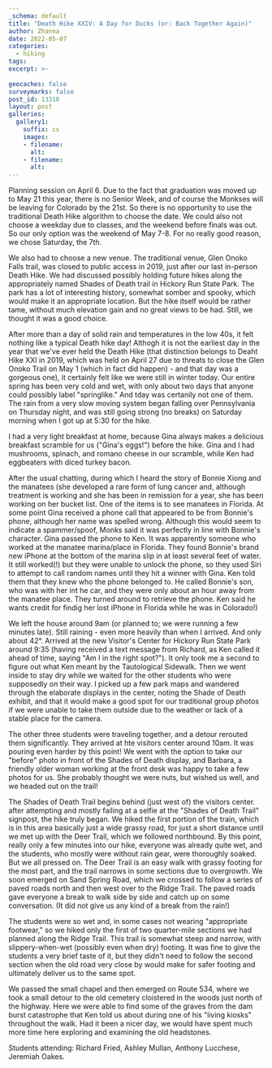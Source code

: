 ```yaml
---
_schema: default
title: "Death Hike XXIV: A Day for Ducks (or: Back Together Again)"
author: Zhanna
date: 2022-05-07
categories:
  - hiking
tags:
excerpt: >- 
   
geocaches: false
surveymarks: false
post_id: 13310
layout: post           
galleries:
  gallery1:
    suffix: cs
    images: 
    - filename: 
      alt: 
    - filename: 
      alt:                                                            
---      
```


Planning session on April 6. Due to the fact that graduation was moved up to May 21 this year, there is no Senior Week, and of course the Monkses will be leaving for Colorado by the 21st. So there is no opportunity to use the traditional Death Hike algorithm to choose the date. We could also not choose a weekday due to classes, and the weekend before finals was out. So our only option was the weekend of May 7-8. For no really good reason, we chose Saturday, the 7th.

We also had to choose a new venue. The traditional venue, Glen Onoko Falls trail, was closed to public access in 2019, just after our last in-person Death Hike. We had discussed possibly holding future hikes along the appropriately named Shades of Death trail in Hickory Run State Park. The park has a lot of interesting history, somewhat somber and spooky, which would make it an appropriate location. But the hike itself would be rather tame, without much elevation gain and no great views to be had. Still, we thought it was a good choice.

After more than a day of solid rain and temperatures in the low 40s, it felt nothing like a typical Death hike day! Althogh it is not the earliest day in the year that we've ever held the Death Hike (that distinction belongs to Deaht Hike XXI in 2019, which was held on April 27 due to threats to close the Glen Onoko Trail on May 1 (which in fact did happen) - and that day was a gorgeous one), it certainly felt like we were still in winter today. Our entire spring has been very cold and wet, with only about two days that anyone could possibly label "springlike." And tday was certanily not one of them. The rain from a very slow moving system began falling over Pennsylvania on Thursday night, and was still going strong (no breaks) on Saturday morning when I got up at 5:30 for the hike.

I had a very light breakfast at home, because Gina always makes a delicious breakfast scramble for us ("Gina's eggs!") before the hike. Gina and I had mushrooms, spinach, and romano cheese in our scramble, while Ken had eggbeaters with diced turkey bacon.

After the usual chatting, during which I heard the story of Bonnie Xiong and the manatees (she developed a rare form of lung cancer and, although treatment is working and she has been in remission for a year, she has been working on her bucket list. One of the items is to see manatees in Florida. At some point Gina received a phone call that appeared to be from Bonnie's phone, although her name was spelled wrong. Although this would seem to indicate a spammer/spoof, Monks said it was perfectly in line with Bonnie's character. Gina passed the phone to Ken. It was apparently someone who worked at the manatee marina/place in Florida. They found Bonnie's brand new iPhone at the bottom of the marina slip in at least several feet of water. It still worked(!) but they were unable to unlock the phone, so they used Siri to attempt to call random names until they hit a winner with Gina. Ken told them that they knew who the phone belonged to. He called Bonnie's son, who was with her int he car, and they were only about an hour away from the manatee place. They turned around to retrieve the phone. Ken said he wants credit for findig her lost iPhone in Florida while he was in Colorado!)

We left the house around 9am (or planned to; we were running a few minutes late). Still raining - even more heavily than when I arrived. And only about 42°. Arrived at the new Visitor's Center for Hickory Run State Park around 9:35 (having received a text message from Richard, as Ken called it ahead of time, saying "Am I in the right spot?"). It only took me a second to figure out what Ken meant by the Tautological Sidewalk. Then we went inside to stay dry while we waited for the other students who were supposedly on their way. I picked up a few park maps and wandered through the elaborate displays in the center, noting the Shade of Death exhibit, and that it would make a good spot for our traditional group photos if we were unable to take them outside due to the weather or lack of a stable place for the camera.

The other three students were traveling together, and a detour rerouted them significantly. They arrived at hte visitors center around 10am. It was pouring even harder by this point! We went with the option to take our "before" photo in front of the Shades of Death display, and Barbara, a friendly older woman working at the front desk was happy to take a few photos for us. She probably thought we were nuts, but wished us well, and we headed out on the trail!

The Shades of Death Trail begins behind (just west of) the visitors center. after attempting and mostly failing at a selfie at the "Shades of Death Trail" signpost, the hike truly began. We hiked the first portion of the train, which is in this area basically just a wide grassy road, for just a short distance until we met up with the Deer Trail, which we followed northbound. By this point, really only a few minutes into our hike, everyone was already quite wet, and the students, who mostly were without rain gear, were thoroughly soaked. But we all pressed on. The Deer Trail is an easy walk with grassy footing for the most part, and the trail narrows in some sections due to overgrowth. We soon emerged on Sand Spring Road, which we crossed to follow a series of paved roads north and then west over to the Ridge Trail. The paved roads gave everyone a break to walk side by side and catch up on some conversation. (It did not give us any kind of a break from the rain!) 

The students were so wet and, in some cases not wearing "appropriate footwear," so we hiked only the first of two quarter-mile sections we had planned along the Ridge Trail. This trail is somewhat steep and narrow, with slippery-when-wet (possibly even when dry) footing. It was fine to give the students a very brief taste of it, but they didn't need to follow the second section when the old road very close by would make for safer footing and ultimately deliver us to the same spot.

We passed the small chapel and then emerged on Route 534, where we took a small detour to the old cemetery cloistered in the woods just north of the highway. Here we were able to find some of the graves from the dam burst catastrophe that Ken told us about during one of his "living kiosks" throughout the walk. Had it been a nicer day, we would have spent much more time here exploring and examining the old headstones.







Students attending: Richard Fried, Ashley Mullan, Anthony Lucchese, Jeremiah Oakes.
